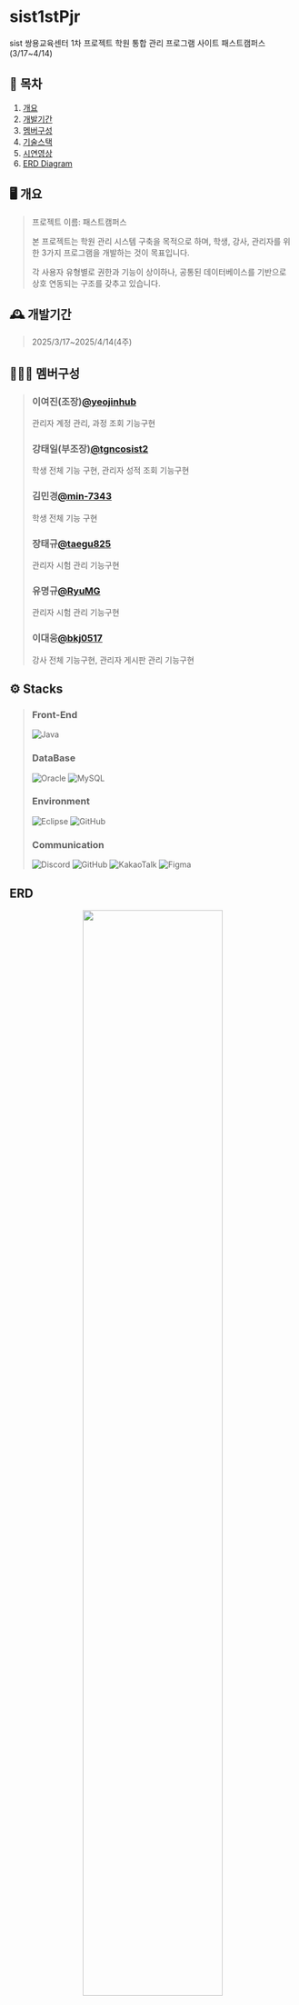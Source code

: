 # sist1stPjr
sist 쌍용교육센터 1차 프로젝트
학원 통합 관리 프로그램 사이트
패스트캠퍼스(3/17~4/14)

## 📌 목차
1. [개요](#개요)
2. [개발기간](#개발기간)
3. [멤버구성](#멤버구성)
4. [기술스택](#Stacks)
5. [시연영상](#시연영상)
6. [ERD Diagram](#ERDDiagram)

## 🖥️ 개요
> 프로젝트 이름: 패스트캠퍼스
> 
> 본 프로젝트는 학원 관리 시스템 구축을 목적으로 하며, 학생, 강사, 관리자를 위한 3가지 프로그램을 개발하는 것이 목표입니다.
> 
> 각 사용자 유형별로 권한과 기능이 상이하나, 공통된 데이터베이스를 기반으로 상호 연동되는 구조를 갖추고 있습니다.


## 🕰️ 개발기간
> 2025/3/17~2025/4/14(4주)

## 🧑‍🤝‍🧑 멤버구성
> ### 이여진(조장)[@yeojinhub](https://github.com/yeojinhub)
>
> 관리자 계정 관리, 과정 조회 기능구현
>
> ### 강태일(부조장)[@tgncosist2](https://github.com/tgncosist2)
>
> 학생 전체 기능 구현, 관리자 성적 조회 기능구현
>
> ### 김민경[@min-7343](https://github.com/min-7343)
>
> 학생 전체 기능 구현
>
> ### 장태규[@taegu825](https://github.com/taegu825)
> 
> 관리자 시험 관리 기능구현
>
> ### 유명규[@RyuMG](https://github.com/RyuMG)
>
> 관리자 시험 관리 기능구현
> 
> ### 이대웅[@bkj0517](https://github.com/bkj0517)
>
> 강사 전체 기능구현, 관리자 게시판 관리 기능구현

## ⚙️ Stacks
> ### Front-End
> 
> ![Java](https://img.shields.io/badge/java-%23ED8B00.svg?style=for-the-badge&logo=openjdk&logoColor=white)
> 
> ### DataBase
> 
> ![Oracle](https://img.shields.io/badge/Oracle-F80000?style=for-the-badge&logo=oracle&logoColor=white)
> ![MySQL](https://img.shields.io/badge/mysql-4479A1.svg?style=for-the-badge&logo=mysql&logoColor=white)
>
> ### Environment
> 
> ![Eclipse](https://img.shields.io/badge/Eclipse-FE7A16.svg?style=for-the-badge&logo=Eclipse&logoColor=white)
> ![GitHub](https://img.shields.io/badge/github-%23121011.svg?style=for-the-badge&logo=github&logoColor=white)
>
> ### Communication
> 
> ![Discord](https://img.shields.io/badge/Discord-%235865F2.svg?style=for-the-badge&logo=discord&logoColor=white)
> ![GitHub](https://img.shields.io/badge/github-%23121011.svg?style=for-the-badge&logo=github&logoColor=white)
> ![KakaoTalk](https://img.shields.io/badge/kakaotalk-ffcd00.svg?style=for-the-badge&logo=kakaotalk&logoColor=000000)
> ![Figma](https://img.shields.io/badge/figma-%23F24E1E.svg?style=for-the-badge&logo=figma&logoColor=white)
>

## ERD
> 
<p align="center">
<img width="70%" src="https://github.com/user-attachments/assets/16c1268d-3dd8-447a-bd96-1cbfe45676b2">
</p>

## Class Diagram
>
> ### 관리자 Class Diagram
> 
<p align="center">
<img width="70%" src="https://github.com/user-attachments/assets/a44be7e1-c4e5-48f9-890c-349b5f56ca3f">
</p>

> ### 강사 Class Diagram
>
<p align="center">
<img width="70%" src="https://github.com/user-attachments/assets/083de11d-d0ed-41d0-9820-b7997f5f0d6c">
</p>

> ### 수강생 Class Diagram
> 
<p align="center">
<img width="70%" src="https://github.com/user-attachments/assets/be919456-1dee-41a3-802d-6f99dd655be3">
</p>
